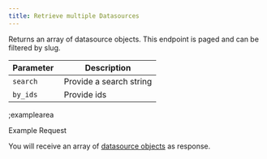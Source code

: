 ```yaml
---
title: Retrieve multiple Datasources
---
```


Returns an array of datasource objects. This endpoint is paged and can be filtered by slug. 

| Parameter | Description |
|----|----|
| `search` | Provide a search string |
| `by_ids` | Provide ids |

;examplearea

Example Request

<RequestExample url="https://mapi.storyblok.com/v1/spaces/606/datasources/" httpMethod="GETOAUTH"></RequestExample>

You will receive an array of [datasource objects](#core-resources/datasources/the-datasource-object) as response.

